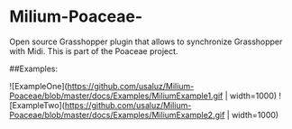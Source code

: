 # Milium-Poaceae-
Open source Grasshopper plugin that allows to synchronize Grasshopper with Midi. This is part of the Poaceae project.

##Examples:

![ExampleOne](https://github.com/usaluz/Milium-Poaceae/blob/master/docs/Examples/MiliumExample1.gif | width=1000)
![ExampleTwo](https://github.com/usaluz/Milium-Poaceae/blob/master/docs/Examples/MiliumExample2.gif | width=1000)

